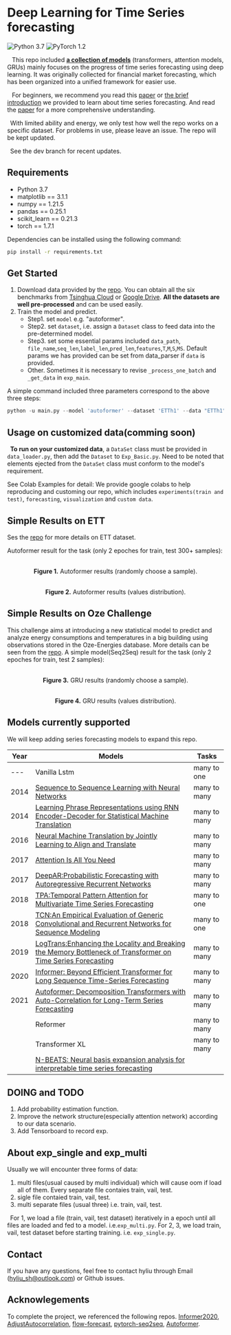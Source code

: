 # Deep Learning for Time Series forecasting
![Python 3.7](https://img.shields.io/badge/python-3.7-green.svg?style=plastic) ![PyTorch 1.2](https://img.shields.io/badge/PyTorch%20-%23EE4C2C.svg?style=plastic) 
<!-- ![cuDNN 7.3.1](https://img.shields.io/badge/cudnn-7.3.1-green.svg?style=plastic)  -->
<!-- ![License CC BY-NC-SA](https://img.shields.io/badge/license-CC_BY--NC--SA--green.svg?style=plastic) -->

&ensp; This repo included **[a collection of models](#models-currently-supported)** (transformers, attention models, GRUs) mainly focuses on the progress of time series forecasting using deep learning. It was originally collected for financial market forecasting, which has been organized into a unified framework for easier use.

&ensp; For beginners, we recommend you read this [paper](https://arxiv.org/abs/2004.13408) or [the brief introduction](/What%20you%20need%20know%20before%20starting%20the%20project.pdf) we provided to learn about time series forecasting. And read the [paper](https://arxiv.org/abs/2012.03854) for a more comprehensive understanding.

&ensp;With limited ability and energy, we only test how well the repo works on a specific dataset. For problems in use, please leave an issue. The repo will be kept updated.

&ensp;See the dev branch for recent updates.


## Requirements

- Python 3.7
- matplotlib == 3.1.1
- numpy == 1.21.5
- pandas == 0.25.1
- scikit_learn == 0.21.3
- torch == 1.7.1

Dependencies can be installed using the following command:
```bash
pip install -r requirements.txt
```

## Get Started
1. Download data provided by the [repo](https://github.com/thuml/Autoformer). You can obtain all the six benchmarks from [Tsinghua Cloud](https://cloud.tsinghua.edu.cn/d/e1ccfff39ad541908bae/) or [Google Drive](https://drive.google.com/drive/folders/1ZOYpTUa82_jCcxIdTmyr0LXQfvaM9vIy?usp=sharing). __All the datasets are well pre-processed__ and can be used easily.
2. Train the model and predict.
   - Step1. set `model` e.g. "autoformer".
   - Step2. set `dataset`, i.e.  assign a `Dataset` class to feed data into the pre-determined model.
   - Step3. set some essential params included `data_path`, `file_name`,`seq_len`,`label_len`,`pred_len`,`features`,`T`,`M`,`S`,`MS`. Default params we has provided can be set from data_parser if `data` is provided.
   - Other. Sometimes it is necessary to revise `_process_one_batch` and `_get_data` in `exp_main`.

A simple command included three parameters correspond to the above three steps:
```python 
python -u main.py --model 'autoformer' --dataset 'ETTh1' --data "ETTh1"
```

## Usage on customized data(comming soon)
&ensp;**To run on your customized data**, a `DataSet` class must be provided in `data_loader.py`, then add the `Dataset` to `Exp_Basic.py`. Need to be noted that elements ejected from the `DataSet` class must conform to the model's requirement.

<span id="colablink">See Colab Examples for detail:</span> We provide google colabs to help reproducing and customing our repo, which includes `experiments(train and test)`, `forecasting`, `visualization` and `custom data`.
<!-- [![Open In Colab](https://colab.research.google.com/assets/colab-badge.svg)](https://colab.research.google.com/drive/1_X7O2BkFLvqyCdZzDZvV2MB0aAvYALLC) -->

## Simple Results on ETT
Ses the [repo](https://github.com/zhouhaoyi/ETDataset) for more details on ETT dataset.

Autoformer result for the task (only 2 epoches for train, test 300+ samples):

<p align="center">
<img src="./img/autoformer_sample.jpg" alt="" align=center />
<br><br>
<b>Figure 1.</b> Autoformer results (randomly choose a sample).
</p>

<p align="center">
<img src="./img/autoformer_distribution.jpg" alt="" align=center />
<br><br>
<b>Figure 2.</b> Autoformer results (values distribution).
</p>

## Simple Results on Oze Challenge
This challenge aims at introducing a new statistical model to predict and analyze energy consumptions and temperatures in a big building using observations stored in the Oze-Energies database. More details can be seen from the [repo](https://github.com/maxjcohen/ozechallenge_benchmark).
A simple model(Seq2Seq) result for the task (only 2 epoches for train, test 2 samples):
<p align="center">
<img src="./img/edgru_sample.jpg" alt="" align=center />
<br><br>
<b>Figure 3.</b> GRU results (randomly choose a sample).
</p>

<p align="center">
<img src="./img/edgru_distribution.jpg" alt="" align=center />
<br><br>
<b>Figure 4.</b> GRU results (values distribution).
</p>

## Models currently supported
We will keep adding series forecasting models to expand this repo.

| Year | Models |Tasks|
| --- | --- |---|
|---|Vanilla Lstm|many to one|
|2014|[Sequence to Sequence Learning with Neural Networks](https://arxiv.org/abs/1409.3215)|many to many|
|2014|[Learning Phrase Representations using RNN Encoder-Decoder for Statistical Machine Translation](https://arxiv.org/abs/1406.1078)|many to many|
|2016|[Neural Machine Translation by Jointly Learning to Align and Translate](https://arxiv.org/abs/1409.0473)|many to many|
2017|[Attention Is All You Need](https://arxiv.org/abs/1706.03762)|many to many|
|2017|[DeepAR:Probabilistic Forecasting with Autoregressive Recurrent Networks](https://arxiv.org/abs/1704.04110)|many to many|
|2018|[TPA:Temporal Pattern Attention for Multivariate Time Series Forecasting](https://arxiv.org/abs/1809.04206)|many to one|
|2018|[TCN:An Empirical Evaluation of Generic Convolutional and Recurrent Networks for Sequence Modeling](https://arxiv.org/abs/1803.01271)|many to one|
|2019|[LogTrans:Enhancing the Locality and Breaking the Memory Bottleneck of Transformer on Time Series Forecasting](https://arxiv.org/abs/1907.00235)|many to many 
|2020 | [Informer: Beyond Efficient Transformer for Long Sequence Time-Series Forecasting](https://arxiv.org/abs/2012.07436)|many to many
|2021|[Autoformer: Decomposition Transformers with Auto-Correlation for Long-Term Series Forecasting](https://arxiv.org/abs/2106.13008)|many to many|
||Reformer|many to many|
||Transformer XL|many to many|
||[N-BEATS: Neural basis expansion analysis for interpretable time series forecasting](https://arxiv.org/abs/1905.10437)|

## DOING and TODO
1. Add probability estimation function.
2. Improve the network structure(especially attention network) according to our data scenario.
3. Add Tensorboard to record exp.
## About exp_single and exp_multi
Usually we will encounter three forms of data:
1. multi files(usual caused by multi individual) which will cause oom if load all of them. Every separate file contaies train, vail, test.
2. sigle file contaied train, vail, test.
3. multi separate files (usual three) i.e. train, vail, test.

&ensp;For 1, we load a file (train, vail, test dataset) iteratively in a epoch until all files are loaded and fed to a model. i.e.`exp_multi.py`. For 2, 3, we load  train, vail, test dataset before starting training. i.e. `exp_single.py`.
## Contact
If you have any questions, feel free to contact hyliu through Email (hyliu_sh@outlook.com) or Github issues. 
## Acknowlegements 
To complete the project, we referenced the following repos.
[Informer2020](https://github.com/zhouhaoyi/Informer2020),   [AdjustAutocorrelation](https://github.com/Daikon-Sun/AdjustAutocorrelation), [flow-forecast](https://github.com/hyliush/deep-time-series/tree/master), [pytorch-seq2seq](https://github.com/bentrevett/pytorch-seq2seq), [Autoformer](https://github.com/thuml/Autoformer).